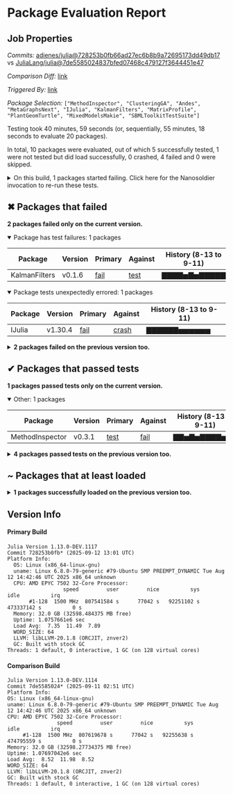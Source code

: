 # Package Evaluation Report

## Job Properties

*Commits:* [adienes/julia@728253b0fb66ad27ec6b8b9a72695173dd49db17](https://github.com/adienes/julia/commit/728253b0fb66ad27ec6b8b9a72695173dd49db17) vs [JuliaLang/julia@7de5585024837bfed07468c479127f3644451e47](https://github.com/JuliaLang/julia/commit/7de5585024837bfed07468c479127f3644451e47)

*Comparison Diff:* [link](https://github.com/JuliaLang/julia/compare/7de5585024837bfed07468c479127f3644451e47...adienes/julia:728253b0fb66ad27ec6b8b9a72695173dd49db17)

*Triggered By:* [link](https://github.com/JuliaLang/julia/pull/59500#issuecomment-3288745108)

*Package Selection:* `["MethodInspector", "ClusteringGA", "Andes", "MetaGraphsNext", "IJulia", "KalmanFilters", "MatrixProfile", "PlantGeomTurtle", "MixedModelsMakie", "SBMLToolkitTestSuite"]`

Testing took 40 minutes, 59 seconds (or, sequentially, 55 minutes, 18 seconds to evaluate 20 packages).

In total, 10 packages were evaluated, out of which 5 successfully tested, 1 were not tested but did load successfully, 0 crashed, 4 failed and 0 were skipped.


<details><summary>On this build, 1 packages started failing. Click here for the Nanosoldier invocation to re-run these tests.</summary>
<p>

```
@nanosoldier `runtests(["KalmanFilters"])`
```

</p>
</details>


## ✖ Packages that failed

**2 packages failed only on the current version.**

<details open><summary>Package has test failures: 1 packages</summary>
<p>


| Package | Version | Primary | Against | History (8-13 to 9-11) |
| ------- | ------- | ------- | ------- | ------- |
| KalmanFilters | v0.1.6 | [fail](https://s3.amazonaws.com/julialang-reports/nanosoldier/pkgeval/by_hash/728253b_vs_7de5585/KalmanFilters.primary.log) | [test](https://s3.amazonaws.com/julialang-reports/nanosoldier/pkgeval/by_hash/728253b_vs_7de5585/KalmanFilters.against.log) | <span class="history">▇▇▇▇▅▇▅▇▇▇▇▇</span> |

</p>
</details>

<details open><summary>Package tests unexpectedly errored: 1 packages</summary>
<p>


| Package | Version | Primary | Against | History (8-13 to 9-11) |
| ------- | ------- | ------- | ------- | ------- |
| IJulia | v1.30.4 | [fail](https://s3.amazonaws.com/julialang-reports/nanosoldier/pkgeval/by_hash/728253b_vs_7de5585/IJulia.primary.log) | [crash](https://s3.amazonaws.com/julialang-reports/nanosoldier/pkgeval/by_hash/728253b_vs_7de5585/IJulia.against.log) | <span class="history">▇▇▇▇▇▇▅▅▅▅▅▅</span> |

</p>
</details>


<details><summary><strong>2 packages failed on the previous version too.</strong></summary>
<p>

<details open><summary>Package has test failures: 1 packages</summary>
<p>


| Package | History (8-13 to 9-11) |
| ------- | ------- |
| [MetaGraphsNext v0.7.4](https://s3.amazonaws.com/julialang-reports/nanosoldier/pkgeval/by_hash/728253b_vs_7de5585/MetaGraphsNext.primary.log) | <span class="history">▅▅▅▅▅▅▅▇▇▇▇▇</span> |

</p>
</details>

<details open><summary>Tests became inactive: 1 packages</summary>
<p>


| Package | History (8-13 to 9-11) |
| ------- | ------- |
| [Andes v1.0.0](https://s3.amazonaws.com/julialang-reports/nanosoldier/pkgeval/by_hash/728253b_vs_7de5585/Andes.primary.log) | <span class="history">▇▇▅▇▇▇▇▇▇▅▅▇</span> |

</p>
</details>


</p>
</details>


## ✔ Packages that passed tests

**1 packages passed tests only on the current version.**

<details open><summary>Other: 1 packages</summary>
<p>


| Package | Version | Primary | Against | History (8-13 to 9-11) |
| ------- | ------- | ------- | ------- | ------- |
| MethodInspector | v0.3.1 | [test](https://s3.amazonaws.com/julialang-reports/nanosoldier/pkgeval/by_hash/728253b_vs_7de5585/MethodInspector.primary.log) | [fail](https://s3.amazonaws.com/julialang-reports/nanosoldier/pkgeval/by_hash/728253b_vs_7de5585/MethodInspector.against.log) | <span class="history">▇▇▅▇▅▇▇▇▇▅▇▇</span> |

</p>
</details>


<details><summary><strong>4 packages passed tests on the previous version too.</strong></summary>
<p>

<details open><summary>Other: 4 packages</summary>
<p>


| Package | History (8-13 to 9-11) |
| ------- | ------- |
| [PlantGeomTurtle v0.1.0](https://s3.amazonaws.com/julialang-reports/nanosoldier/pkgeval/by_hash/728253b_vs_7de5585/PlantGeomTurtle.primary.log) | <span class="history">▇▇▇▇▇▇▇▇▇▇▇▇</span> |
| [ClusteringGA v0.0.3](https://s3.amazonaws.com/julialang-reports/nanosoldier/pkgeval/by_hash/728253b_vs_7de5585/ClusteringGA.primary.log) | <span class="history">▇▇▇▇▇▇▇▇▇▇▇▇</span> |
| [MatrixProfile v1.1.1](https://s3.amazonaws.com/julialang-reports/nanosoldier/pkgeval/by_hash/728253b_vs_7de5585/MatrixProfile.primary.log) | <span class="history">▅▅▅▅▅▅▅▇▇▇▇▅</span> |
| [MixedModelsMakie v0.4.10](https://s3.amazonaws.com/julialang-reports/nanosoldier/pkgeval/by_hash/728253b_vs_7de5585/MixedModelsMakie.primary.log) | <span class="history">▅▅▅▅▅▅▅▅▇▇▅▅</span> |

</p>
</details>


</p>
</details>


## ~ Packages that at least loaded

<details><summary><strong>1 packages successfully loaded on the previous version too.</strong></summary>
<p>

<details open><summary>Other: 1 packages</summary>
<p>


| Package | History (8-13 to 9-11) |
| ------- | ------- |
| [SBMLToolkitTestSuite v0.0.5](https://s3.amazonaws.com/julialang-reports/nanosoldier/pkgeval/by_hash/728253b_vs_7de5585/SBMLToolkitTestSuite.primary.log) | <span class="history">▅▅▅▅▅▅▅▅▅▅▅▅</span> |

</p>
</details>


</p>
</details>


## Version Info

#### Primary Build

```
Julia Version 1.13.0-DEV.1117
Commit 728253b0fb* (2025-09-12 13:01 UTC)
Platform Info:
  OS: Linux (x86_64-linux-gnu)
  uname: Linux 6.8.0-79-generic #79-Ubuntu SMP PREEMPT_DYNAMIC Tue Aug 12 14:42:46 UTC 2025 x86_64 unknown
  CPU: AMD EPYC 7502 32-Core Processor: 
                  speed         user         nice          sys         idle          irq
       #1-128  1500 MHz  807541584 s      77042 s   92251102 s  473337142 s          0 s
  Memory: 32.0 GB (32598.484375 MB free)
  Uptime: 1.0757661e6 sec
  Load Avg:  7.35  11.49  7.89
  WORD_SIZE: 64
  LLVM: libLLVM-20.1.8 (ORCJIT, znver2)
  GC: Built with stock GC
Threads: 1 default, 0 interactive, 1 GC (on 128 virtual cores)

```

  #### Comparison Build

  ```
Julia Version 1.13.0-DEV.1114
Commit 7de5585024* (2025-09-11 02:51 UTC)
Platform Info:
  OS: Linux (x86_64-linux-gnu)
  uname: Linux 6.8.0-79-generic #79-Ubuntu SMP PREEMPT_DYNAMIC Tue Aug 12 14:42:46 UTC 2025 x86_64 unknown
  CPU: AMD EPYC 7502 32-Core Processor: 
                  speed         user         nice          sys         idle          irq
       #1-128  1500 MHz  807619678 s      77042 s   92255638 s  474795559 s          0 s
  Memory: 32.0 GB (32598.27734375 MB free)
  Uptime: 1.07697042e6 sec
  Load Avg:  8.52  11.98  8.52
  WORD_SIZE: 64
  LLVM: libLLVM-20.1.8 (ORCJIT, znver2)
  GC: Built with stock GC
Threads: 1 default, 0 interactive, 1 GC (on 128 virtual cores)

  ```
  <!-- Generated on 2025-09-14T15:36:12.609 -->
